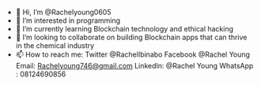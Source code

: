 - 👋 Hi, I’m @Rachelyoung0605
- 👀 I’m interested in programming
- 🌱 I’m currently learning Blockchain technology and ethical hacking
- 💞️ I’m looking to collaborate on building Blockchain apps that can thrive in the chemical industry
- 📫 How to reach me: Twitter @RachelIbinabo
Facebook @Rachel Young
Email: Rachelyoung746@gmail.com
LinkedIn: @Rachel Young
WhatsApp : 08124690856

<!---
Rachelyoung0605/Rachelyoung0605 is a ✨ special ✨ repository because its `README.md` (this file) appears on your GitHub profile.
You can click the Preview link to take a look at your changes.
--->
